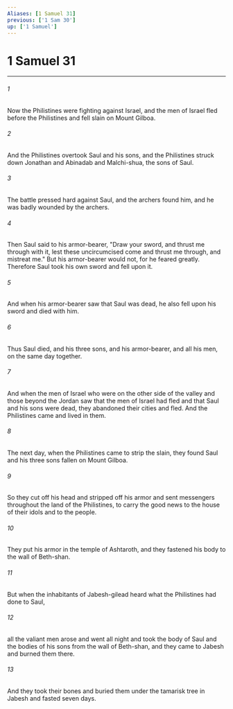 ```yaml
---
Aliases: [1 Samuel 31]
previous: ['1 Sam 30']
up: ['1 Samuel']
---
```

# 1 Samuel 31

***

 

###### 1 
Now the Philistines were fighting against Israel, and the men of Israel fled before the Philistines and fell slain on Mount Gilboa. 
 

###### 2 
And the Philistines overtook Saul and his sons, and the Philistines struck down Jonathan and Abinadab and Malchi-shua, the sons of Saul. 
 

###### 3 
The battle pressed hard against Saul, and the archers found him, and he was badly wounded by the archers. 
 

###### 4 
Then Saul said to his armor-bearer, "Draw your sword, and thrust me through with it, lest these uncircumcised come and thrust me through, and mistreat me." But his armor-bearer would not, for he feared greatly. Therefore Saul took his own sword and fell upon it. 
 

###### 5 
And when his armor-bearer saw that Saul was dead, he also fell upon his sword and died with him. 
 

###### 6 
Thus Saul died, and his three sons, and his armor-bearer, and all his men, on the same day together. 
 

###### 7 
And when the men of Israel who were on the other side of the valley and those beyond the Jordan saw that the men of Israel had fled and that Saul and his sons were dead, they abandoned their cities and fled. And the Philistines came and lived in them.
 
 

###### 8 
The next day, when the Philistines came to strip the slain, they found Saul and his three sons fallen on Mount Gilboa. 
 

###### 9 
So they cut off his head and stripped off his armor and sent messengers throughout the land of the Philistines, to carry the good news to the house of their idols and to the people. 
 

###### 10 
They put his armor in the temple of Ashtaroth, and they fastened his body to the wall of Beth-shan. 
 

###### 11 
But when the inhabitants of Jabesh-gilead heard what the Philistines had done to Saul, 
 

###### 12 
all the valiant men arose and went all night and took the body of Saul and the bodies of his sons from the wall of Beth-shan, and they came to Jabesh and burned them there. 
 

###### 13 
And they took their bones and buried them under the tamarisk tree in Jabesh and fasted seven days.
 
